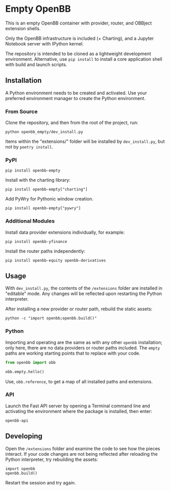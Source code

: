 # Empty OpenBB

This is an empty OpenBB container with provider, router, and OBBject extension shells.

Only the OpenBB infrastructure is included (+ Charting), and a Jupyter Notebook server with IPython kernel.

The repository is intended to be cloned as a lightweight development environment. 
Alternative, use `pip install` to install a core application shell with build and launch scripts.

## Installation

A Python environment needs to be created and activated. Use your preferred environment manager to create the Python environment.

### From Source

Clone the repository, and then from the root of the project, run:

```console
python openbb_empty/dev_install.py
```

Items within the "extensions/" folder will be installed by `dev_install.py`, but not by `poetry install`.

### PyPI

```console
pip install openbb-empty
```

Install with the charting library:

```console
pip install openbb-empty["charting"]
```

Add PyWry for Pythonic window creation.

```console
pip install openbb-empty["pywry"]
```

### Additional Modules

Install data provider extensions individually, for example:

```console
pip install openbb-yfinance
```

Install the router paths independently:

```console
pip install openbb-equity openbb-derivatives
```

## Usage

With `dev_install.py`, the contents of the `/extensions` folder are installed in "editable" mode. Any changes will be reflected upon restarting the Python interpreter.

After installing a new provider or router path, rebuild the static assets:

```console
python -c "import openbb;openbb.build()"
```

### Python

Importing and operating are the same as with any other `openbb` installation; only here, there are no data providers or router paths included.
The `empty` paths are working starting points that to replace with your code.

```python
from openbb import obb

obb.empty.hello()
```

Use, `obb.reference`, to get a map of all installed paths and extensions.

### API

Launch the Fast API server by opening a Terminal command line and activating the environment where the package is installed, then enter:

```console
openbb-api
```

## Developing

Open the `/extensions` folder and examine the code to see how the pieces interact.
If your code changes are not being reflected after reloading the Python interpreter,
try rebuilding the assets:

```
import openbb
openbb.build()
```

Restart the session and try again.
